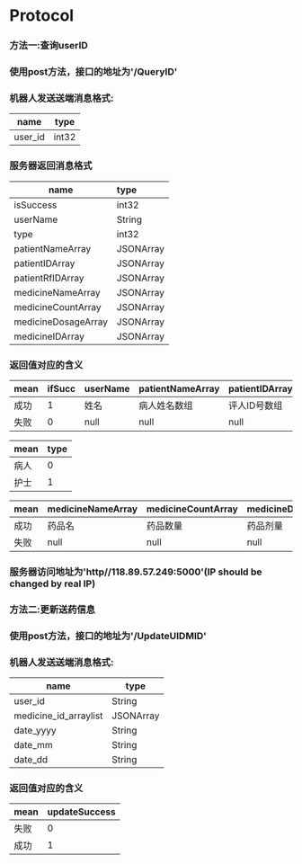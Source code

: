 # Protocol

### 方法一:查询userID

### 使用post方法，接口的地址为'/QueryID'

### 机器人发送送端消息格式:

| name    | type  |
| ------- | ----- |
| user_id | int32 |

### 服务器返回消息格式

| name                | type      |
| ------------------- | :-------- |
| isSuccess           | int32     |
| userName            | String    |
| type                | int32     |
| patientNameArray    | JSONArray |
| patientIDArray      | JSONArray |
| patientRfIDArray    | JSONArray |
| medicineNameArray   | JSONArray |
| medicineCountArray  | JSONArray |
| medicineDosageArray | JSONArray |
| medicineIDArray     | JSONArray |





### 返回值对应的含义



| mean | ifSucc | userName | patientNameArray | patientIDArray |
| ---- | ------ | -------- | ---------------- | -------------- |
| 成功   | 1      | 姓名       | 病人姓名数组           | 评人ID号数组        |
| 失败   | 0      | null     | null             | null           |



| mean | type |
| ---- | ---- |
| 病人   | 0    |
| 护士   | 1    |

| mean | medicineNameArray | medicineCountArray | medicineDosageArray |
| ---- | ----------------- | ------------------ | ------------------- |
| 成功   | 药品名               | 药品数量               | 药品剂量                |
| 失败   | null              | null               | null                |



### 服务器访问地址为'http//118.89.57.249:5000'(IP should be changed by real IP)



### 方法二:更新送药信息

### 使用post方法，接口的地址为'/UpdateUIDMID'

### 机器人发送送端消息格式:

| name                  | type      |
| --------------------- | --------- |
| user_id               | String    |
| medicine_id_arraylist | JSONArray |
| date_yyyy             | String    |
| date_mm               | String    |
| date_dd               | String    |





### 返回值对应的含义

| mean | updateSuccess |
| ---- | ------------- |
| 失败   | 0             |
| 成功   | 1             |






